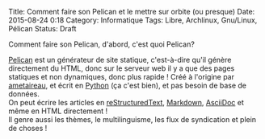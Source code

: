 Title: Comment faire son Pelican et le mettre sur orbite (ou presque)
Date: 2015-08-24 0:18
Category: Informatique
Tags: Libre, Archlinux, Gnu/Linux, Pélican
Status: Draft

[Pelican]: http://blog.getpelican.com/
[Nginx]: http://nginx.org/
[Archlinux Arm]: http://archlinuxarm.org/
[Banana Pi]: http://www.banana-pi.com


Comment faire son Pelican, d'abord, c'est quoi Pelican?

[Pelican](http://blog.getpelican.com/) est un générateur de site statique, c'est-à-dire qu'il génère directement du HTML, donc sur le serveur web il y a que des pages statiques et non dynamiques, donc plus rapide ! Créé à l'origine par [ametaireau](http://blog.notmyidea.org/), et écrit en [Python](http://www.python.org/) (ça c'est bien), et pas besoin de base de données.  
On peut écrire les articles en [reStructuredText](http://docutils.sourceforge.net/rst.html), [Markdown](http://daringfireball.net/projects/markdown/), [AsciiDoc](http://www.methods.co.nz/asciidoc/) et même en HTML directement !  
Il genre aussi les thèmes, le multilinguisme, les flux de syndication et plein de choses !


